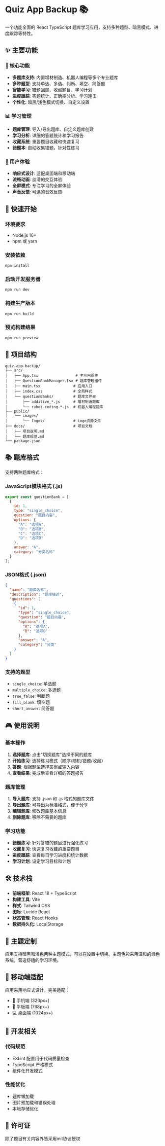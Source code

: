 # Quiz App Backup 📚

一个功能全面的 React TypeScript 题库学习应用，支持多种题型、暗黑模式、进度跟踪等特性。

## ✨ 主要功能

### 🎯 核心功能
- **多题库支持**: 内置增材制造、机器人编程等多个专业题库
- **多种题型**: 支持单选、多选、判断、填空、简答题
- **智能学习**: 错题回顾、收藏题目、学习计划
- **进度跟踪**: 答题统计、正确率分析、学习连击
- **个性化**: 暗黑/浅色模式切换、自定义设置

### 📊 学习管理
- **题库管理**: 导入/导出题库、自定义题库创建
- **学习分析**: 详细的答题统计和学习报告
- **收藏系统**: 重要题目收藏和快速复习
- **错题本**: 自动收集错题，针对性练习

### 🎨 用户体验
- **响应式设计**: 适配桌面端和移动端
- **流畅动画**: 丝滑的交互体验
- **全屏模式**: 专注学习的全屏体验
- **声音反馈**: 可选的音效反馈

## 🚀 快速开始

### 环境要求
- Node.js 16+
- npm 或 yarn

### 安装依赖
```bash
npm install
```

### 启动开发服务器
```bash
npm run dev
```

### 构建生产版本
```bash
npm run build
```

### 预览构建结果
```bash
npm run preview
```

## 📁 项目结构

```
quiz-app-backup/
├── src/
│   ├── App.tsx                 # 主应用组件
│   ├── QuestionBankManager.tsx # 题库管理组件
│   ├── main.tsx               # 应用入口
│   ├── index.css              # 全局样式
│   └── questionBanks/         # 题库文件夹
│       ├── additive_*.js      # 增材制造题库
│       └── robot-coding-*.js  # 机器人编程题库
├── public/
│   └── images/
│       └── logos/             # Logo资源文件
├── docs/                      # 项目文档
│   ├── 项目说明.md
│   └── 题库规范.md
└── package.json
```

## 📚 题库格式

支持两种题库格式：

### JavaScript模块格式 (.js)
```javascript
export const questionBank = [
  {
    id: 1,
    type: "single_choice",
    question: "题目内容",
    options: {
      "A": "选项A",
      "B": "选项B",
      "C": "选项C",
      "D": "选项D"
    },
    answer: "A",
    category: "分类名称"
  }
];
```

### JSON格式 (.json)
```json
{
  "name": "题库名称",
  "description": "题库描述",
  "questions": [
    {
      "id": 1,
      "type": "single_choice",
      "question": "题目内容",
      "options": {
        "A": "选项A",
        "B": "选项B"
      },
      "answer": "A",
      "category": "分类"
    }
  ]
}
```

### 支持的题型
- `single_choice`: 单选题
- `multiple_choice`: 多选题  
- `true_false`: 判断题
- `fill_blank`: 填空题
- `short_answer`: 简答题

## 🎮 使用说明

### 基本操作
1. **选择题库**: 点击"切换题库"选择不同的题库
2. **开始练习**: 选择练习模式（顺序/随机/错题/收藏）
3. **答题**: 根据题型选择答案或输入内容
4. **查看结果**: 完成后查看详细的答题报告

### 题库管理
1. **导入题库**: 支持 .json 和 .js 格式的题库文件
2. **导出题库**: 可导出为标准格式，便于分享
3. **编辑题库**: 修改题库基本信息
4. **删除题库**: 移除不需要的题库

### 学习功能
- **错题练习**: 针对答错的题目进行强化练习
- **收藏复习**: 快速复习收藏的重要题目
- **进度跟踪**: 查看每日学习进度和统计数据
- **学习计划**: 设定学习目标和计划

## 🛠️ 技术栈

- **前端框架**: React 18 + TypeScript
- **构建工具**: Vite
- **样式**: Tailwind CSS
- **图标**: Lucide React
- **状态管理**: React Hooks
- **数据持久化**: LocalStorage

## 🎨 主题定制

应用支持暗黑和浅色两种主题模式，可以在设置中切换。主题色彩采用温和的绿色系统，营造舒适的学习环境。

## 📱 移动端适配

应用采用响应式设计，完美适配：
- 📱 手机端 (320px+)
- 📱 平板端 (768px+)  
- 💻 桌面端 (1024px+)

## 🔧 开发相关

### 代码规范
- ESLint 配置用于代码质量检查
- TypeScript 严格模式
- 组件化开发模式

### 性能优化
- 题库懒加载
- 图片预加载和错误处理
- 本地存储优化

## 📄 许可证

除了题目有关内容外皆采用mit协议授权
